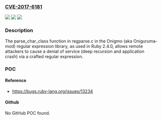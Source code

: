 ### [CVE-2017-6181](https://cve.mitre.org/cgi-bin/cvename.cgi?name=CVE-2017-6181)
![](https://img.shields.io/static/v1?label=Product&message=n%2Fa&color=blue)
![](https://img.shields.io/static/v1?label=Version&message=n%2Fa&color=blue)
![](https://img.shields.io/static/v1?label=Vulnerability&message=n%2Fa&color=brighgreen)

### Description

The parse_char_class function in regparse.c in the Onigmo (aka Oniguruma-mod) regular expression library, as used in Ruby 2.4.0, allows remote attackers to cause a denial of service (deep recursion and application crash) via a crafted regular expression.

### POC

#### Reference
- https://bugs.ruby-lang.org/issues/13234

#### Github
No GitHub POC found.

